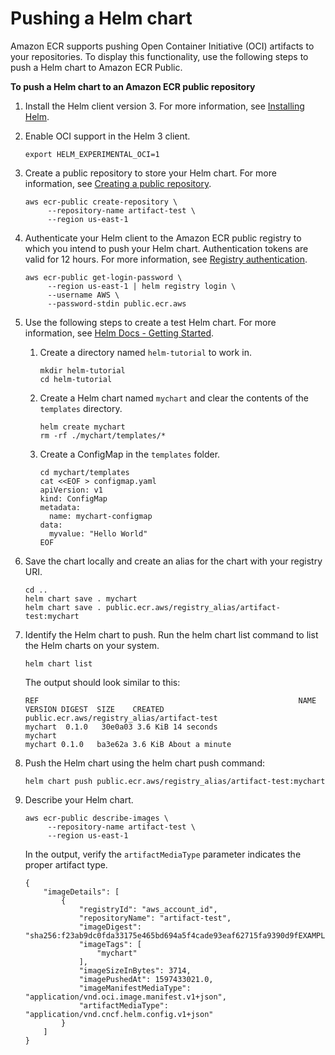 # Pushing a Helm chart<a name="push-oci-artifact"></a>

Amazon ECR supports pushing Open Container Initiative \(OCI\) artifacts to your repositories\. To display this functionality, use the following steps to push a Helm chart to Amazon ECR Public\.

**To push a Helm chart to an Amazon ECR public repository**

1. Install the Helm client version 3\. For more information, see [Installing Helm](https://helm.sh/docs/intro/install/)\.

1. Enable OCI support in the Helm 3 client\.

   ```
   export HELM_EXPERIMENTAL_OCI=1
   ```

1. Create a public repository to store your Helm chart\. For more information, see [Creating a public repository](public-repository-create.md)\.

   ```
   aws ecr-public create-repository \
        --repository-name artifact-test \
        --region us-east-1
   ```

1. Authenticate your Helm client to the Amazon ECR public registry to which you intend to push your Helm chart\. Authentication tokens are valid for 12 hours\. For more information, see [Registry authentication](public-registries.md#public-registry-auth)\.

   ```
   aws ecr-public get-login-password \
        --region us-east-1 | helm registry login \
        --username AWS \
        --password-stdin public.ecr.aws
   ```

1. Use the following steps to create a test Helm chart\. For more information, see [Helm Docs \- Getting Started](https://helm.sh/docs/chart_template_guide/getting_started/)\.

   1. Create a directory named `helm-tutorial` to work in\.

      ```
      mkdir helm-tutorial
      cd helm-tutorial
      ```

   1. Create a Helm chart named `mychart` and clear the contents of the `templates` directory\.

      ```
      helm create mychart
      rm -rf ./mychart/templates/*
      ```

   1. Create a ConfigMap in the `templates` folder\.

      ```
      cd mychart/templates
      cat <<EOF > configmap.yaml
      apiVersion: v1
      kind: ConfigMap
      metadata:
        name: mychart-configmap
      data:
        myvalue: "Hello World"
      EOF
      ```

1. Save the chart locally and create an alias for the chart with your registry URI\.

   ```
   cd ..
   helm chart save . mychart
   helm chart save . public.ecr.aws/registry_alias/artifact-test:mychart
   ```

1. Identify the Helm chart to push\. Run the helm chart list command to list the Helm charts on your system\.

   ```
   helm chart list
   ```

   The output should look similar to this:

   ```
   REF                                                         	NAME   	VERSION	DIGEST 	SIZE   	CREATED       
   public.ecr.aws/registry_alias/artifact-test                     mychart	0.1.0  	30e0a03	3.6 KiB	14 seconds    
   mychart                                                  	mychart	0.1.0  	ba3e62a	3.6 KiB	About a minute
   ```

1. Push the Helm chart using the helm chart push command:

   ```
   helm chart push public.ecr.aws/registry_alias/artifact-test:mychart
   ```

1. Describe your Helm chart\.

   ```
   aws ecr-public describe-images \
        --repository-name artifact-test \
        --region us-east-1
   ```

   In the output, verify the `artifactMediaType` parameter indicates the proper artifact type\.

   ```
   {
       "imageDetails": [
           {
               "registryId": "aws_account_id",
               "repositoryName": "artifact-test",
               "imageDigest": "sha256:f23ab9dc0fda33175e465bd694a5f4cade93eaf62715fa9390d9fEXAMPLE",
               "imageTags": [
                   "mychart"
               ],
               "imageSizeInBytes": 3714,
               "imagePushedAt": 1597433021.0,
               "imageManifestMediaType": "application/vnd.oci.image.manifest.v1+json",
               "artifactMediaType": "application/vnd.cncf.helm.config.v1+json"
           }
       ]
   }
   ```